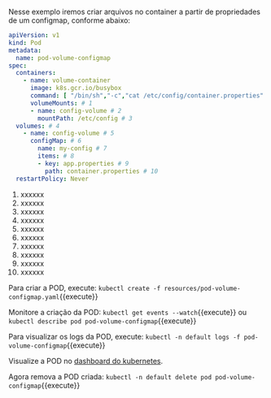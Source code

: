 Nesse exemplo iremos criar arquivos no container a partir de propriedades de um configmap, conforme abaixo:

```yaml
apiVersion: v1
kind: Pod
metadata:
  name: pod-volume-configmap
spec:
  containers:
    - name: volume-container
      image: k8s.gcr.io/busybox
      command: [ "/bin/sh","-c","cat /etc/config/container.properties" ]
      volumeMounts: # 1
      - name: config-volume # 2
        mountPath: /etc/config # 3
  volumes: # 4
    - name: config-volume # 5
      configMap: # 6
        name: my-config # 7
        items: # 8
        - key: app.properties # 9
          path: container.properties # 10
  restartPolicy: Never
```

1. xxxxxx
2. xxxxxx
3. xxxxxx
4. xxxxxx
5. xxxxxx
6. xxxxxx
7. xxxxxx
8. xxxxxx
9. xxxxxx
10. xxxxxx

Para criar a POD, execute: `kubectl create -f resources/pod-volume-configmap.yaml`{{execute}}

Monitore a criação da POD:
`kubectl get events --watch`{{execute}} ou `kubectl describe pod pod-volume-configmap`{{execute}}

Para visualizar os logs da POD, execute: `kubectl -n default logs -f pod-volume-configmap`{{execute}}

Visualize a POD no [dashboard do kubernetes](https://[[HOST_SUBDOMAIN]]-30000-[[KATACODA_HOST]].environments.katacoda.com/).

Agora remova a POD criada: `kubectl -n default delete pod pod-volume-configmap`{{execute}}
